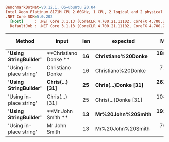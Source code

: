 ``` ini

BenchmarkDotNet=v0.12.1, OS=ubuntu 20.04
Intel Xeon Platinum 8171M CPU 2.60GHz, 1 CPU, 2 logical and 2 physical cores
.NET Core SDK=5.0.202
  [Host]     : .NET Core 3.1.13 (CoreCLR 4.700.21.11102, CoreFX 4.700.21.11602), X64 RyuJIT
  DefaultJob : .NET Core 3.1.13 (CoreCLR 4.700.21.11102, CoreFX 4.700.21.11602), X64 RyuJIT


```
|                  Method |                input | len |             expected |      Mean |    Error |   StdDev |  Gen 0 | Gen 1 | Gen 2 | Allocated |
|------------------------ |--------------------- |---- |--------------------- |----------:|---------:|---------:|-------:|------:|------:|----------:|
|   **&#39;Using StringBuilder&#39;** |   **Christiano Donke  ** |  **16** |   **Christiano%20Donke** | **188.92 ns** | **2.914 ns** | **2.726 ns** | **0.0145** |     **-** |     **-** |     **272 B** |
| &#39;Using in-place string&#39; |   Christiano Donke   |  16 |   Christiano%20Donke |  71.57 ns | 1.419 ns | 1.327 ns | 0.0068 |     - |     - |     128 B |
|   **&#39;Using StringBuilder&#39;** | **Chris(...)      [31]** |  **25** | **Chris(...)Donke [31]** | **262.00 ns** | **2.953 ns** | **2.618 ns** | **0.0157** |     **-** |     **-** |     **296 B** |
| &#39;Using in-place string&#39; | Chris(...)      [31] |  25 | Chris(...)Donke [31] | 108.67 ns | 1.409 ns | 1.318 ns | 0.0094 |     - |     - |     176 B |
|   **&#39;Using StringBuilder&#39;** |    **Mr John Smith    ** |  **13** |    **Mr%20John%20Smith** | **193.90 ns** | **3.965 ns** | **3.894 ns** | **0.0141** |     **-** |     **-** |     **264 B** |
| &#39;Using in-place string&#39; |    Mr John Smith     |  13 |    Mr%20John%20Smith |  70.66 ns | 1.439 ns | 1.414 ns | 0.0063 |     - |     - |     120 B |
